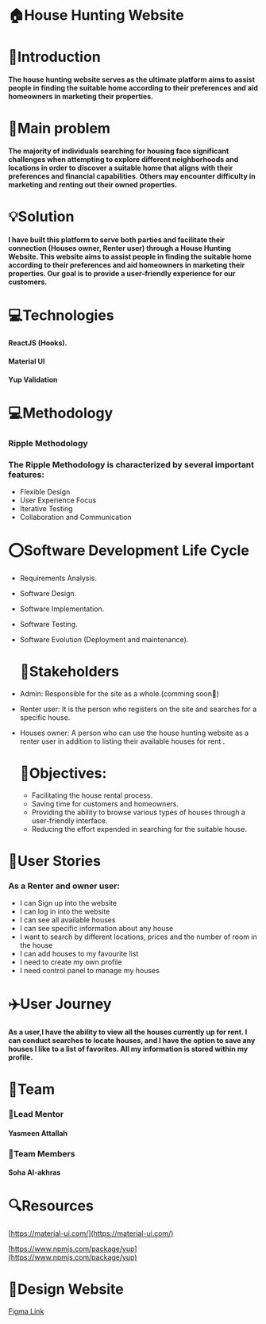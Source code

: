 # 🏠House Hunting Website 
# 📍Introduction
#### The house hunting website serves as the ultimate platform aims to assist people in finding the suitable home according to their preferences and aid homeowners in marketing their properties. 
# 🚩Main problem 
####  The majority of individuals searching for housing face significant challenges when attempting to explore different neighborhoods and locations in order to discover a suitable home that aligns with their preferences and financial capabilities. Others may encounter difficulty in marketing and renting out their owned properties.
# 💡Solution 
#### I have built this platform to serve both parties and facilitate their connection (Houses owner, Renter user) through a House Hunting Website. This website aims to assist people in finding the suitable home according to their preferences and aid homeowners in marketing their properties. Our goal is to provide a user-friendly experience for our customers.

# 💻Technologies 
#### ReactJS (Hooks).
#### Material UI
#### Yup Validation

# 💻Methodology
### Ripple Methodology
### The Ripple Methodology is characterized by several important features:
  - Flexible Design
  - User Experience Focus
  - Iterative Testing
  -  Collaboration and Communication

# ⭕Software Development Life Cycle
- Requirements Analysis. 
- Software Design. 
- Software Implementation.
- Software Testing. 
- Software Evolution (Deployment and maintenance).

  # 👥Stakeholders
- Admin: Responsible for the site as a whole.(comming soon🤩)
- Renter user: It is the person who registers on the site and searches for a specific house.
- Houses owner: A person who can use the house hunting website  as a renter user in addition to  listing their available houses for rent .

  # 📝Objectives:
  - Facilitating the house rental process.
  - Saving time for customers and homeowners.
  - Providing the ability to browse various types of houses through a user-friendly interface.
  - Reducing the effort expended in searching for the suitable house.

# 📝User Stories
### As a Renter and owner user:
  - I can Sign up into the website
  - I can log in into the website
  - I can see all available houses
 -  I can see specific information about any house
 -  I want to search by different locations, prices and the number of room in the house
 -  I can add houses to my favourite list
 -  I need to create my own profile
 -  I need control panel to manage my houses

# ✈️User Journey 
#### As a user,I have the ability to view all the houses currently up for rent. I can conduct searches to locate houses, and I have the option to save any houses I like to a list of favorites. All my information is stored within my profile.



# 👥Team
### 👤Lead Mentor 
#### Yasmeen Attallah
### 👤Team Members 
#### Soha Al-akhras
# 🔍Resources 
 [https://material-ui.com/](https://material-ui.com/)
 
[https://www.npmjs.com/package/yup](https://www.npmjs.com/package/yup)

# 🎨Design Website 

[Figma Link](https://www.figma.com/file/c2EQJ3W1lSobO8MGnvLbzR/House-Hunting?type=design&node-id=0%3A1&mode=design&t=otNwbZVebqaWT1Ze-1)




